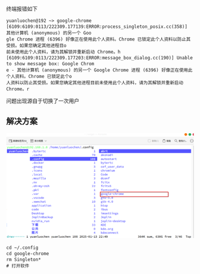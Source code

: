 终端报错如下
```
yuanluochen@192 ~> google-chrome  
[6109:6109:0113/222309.177139:ERROR:process_singleton_posix.cc(358)] 其他计算机 (anonymous) 的另一个 Goo  
gle Chrome 进程 (6396) 好像正在使用此个人资料。Chrome 已锁定此个人资料以防止其受损。如果您确定其他进程目o  
前未使用此个人资料，请为其解锁并重新启动 Chrome。h  
[6109:6109:0113/222309.177203:ERROR:message_box_dialog.cc(190)] Unable to show message box: Google Chrom  
e - 其他计算机 (anonymous) 的另一个 Google Chrome 进程 (6396) 好像正在使用此个人资料。Chrome 已锁定此个o  
人资料以防止其受损。如果您确定其他进程目前未使用此个人资料，请为其解锁并重新启动 Chrome。r
```

问题出现源自于切换了一次用户

## 解决方案

![](../../../rescource/Attachment/Pasted%20image%2020250113224947.png)

```shell
cd ~/.config
cd google-chrome
rm Singleton*
# 打开软件
```
